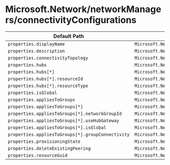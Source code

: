 # Microsoft.Network/networkManagers/connectivityConfigurations

| Default Path | Alias |
|---|---|
| `properties.displayName` | `Microsoft.Network/networkManagers/connectivityConfigurations/displayName` |
| `properties.description` | `Microsoft.Network/networkManagers/connectivityConfigurations/description` |
| `properties.connectivityTopology` | `Microsoft.Network/networkManagers/connectivityConfigurations/connectivityTopology` |
| `properties.hubs` | `Microsoft.Network/networkManagers/connectivityConfigurations/hubs` |
| `properties.hubs[*]` | `Microsoft.Network/networkManagers/connectivityConfigurations/hubs[*]` |
| `properties.hubs[*].resourceId` | `Microsoft.Network/networkManagers/connectivityConfigurations/hubs[*].resourceId` |
| `properties.hubs[*].resourceType` | `Microsoft.Network/networkManagers/connectivityConfigurations/hubs[*].resourceType` |
| `properties.isGlobal` | `Microsoft.Network/networkManagers/connectivityConfigurations/isGlobal` |
| `properties.appliesToGroups` | `Microsoft.Network/networkManagers/connectivityConfigurations/appliesToGroups` |
| `properties.appliesToGroups[*]` | `Microsoft.Network/networkManagers/connectivityConfigurations/appliesToGroups[*]` |
| `properties.appliesToGroups[*].networkGroupId` | `Microsoft.Network/networkManagers/connectivityConfigurations/appliesToGroups[*].networkGroupId` |
| `properties.appliesToGroups[*].useHubGateway` | `Microsoft.Network/networkManagers/connectivityConfigurations/appliesToGroups[*].useHubGateway` |
| `properties.appliesToGroups[*].isGlobal` | `Microsoft.Network/networkManagers/connectivityConfigurations/appliesToGroups[*].isGlobal` |
| `properties.appliesToGroups[*].groupConnectivity` | `Microsoft.Network/networkManagers/connectivityConfigurations/appliesToGroups[*].groupConnectivity` |
| `properties.provisioningState` | `Microsoft.Network/networkManagers/connectivityConfigurations/provisioningState` |
| `properties.deleteExistingPeering` | `Microsoft.Network/networkManagers/connectivityConfigurations/deleteExistingPeering` |
| `properties.resourceGuid` | `Microsoft.Network/networkManagers/connectivityConfigurations/resourceGuid` |

